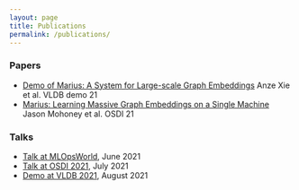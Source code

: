 ```yaml
---
layout: page
title: Publications
permalink: /publications/
---
```


### Papers
* [Demo of Marius: A System for Large-scale Graph Embeddings](http://vldb.org/pvldb/vol14/p2759-mohoney.pdf) Anze Xie et al. VLDB demo 21
* [Marius: Learning Massive Graph Embeddings on a Single Machine](https://arxiv.org/pdf/2101.08358.pdf) Jason Mohoney et al. OSDI 21

### Talks
* [Talk at MLOpsWorld](https://mlopsworld.com), June 2021
* [Talk at OSDI 2021](https://www.youtube.com/watch?v=XP9kUuipK1A), July 2021
* [Demo at VLDB 2021](https://www.youtube.com/watch?v=8-WQ-eJFUEg), August 2021